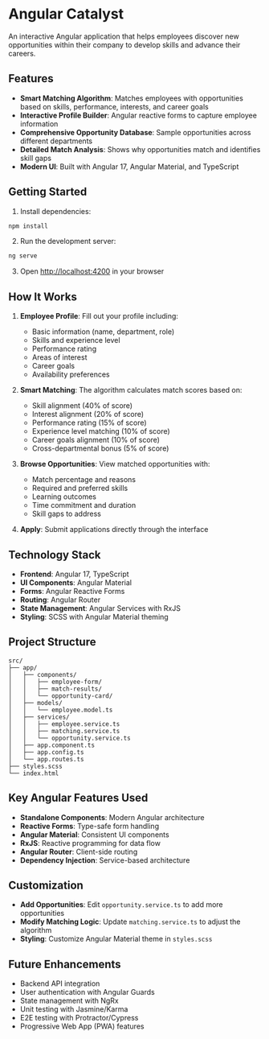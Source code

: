 # Angular Catalyst

An interactive Angular application that helps employees discover new opportunities within their company to develop skills and advance their careers.

## Features

- **Smart Matching Algorithm**: Matches employees with opportunities based on skills, performance, interests, and career goals
- **Interactive Profile Builder**: Angular reactive forms to capture employee information
- **Comprehensive Opportunity Database**: Sample opportunities across different departments
- **Detailed Match Analysis**: Shows why opportunities match and identifies skill gaps
- **Modern UI**: Built with Angular 17, Angular Material, and TypeScript

## Getting Started

1. Install dependencies:
```bash
npm install
```

2. Run the development server:
```bash
ng serve
```

3. Open [http://localhost:4200](http://localhost:4200) in your browser

## How It Works

1. **Employee Profile**: Fill out your profile including:
   - Basic information (name, department, role)
   - Skills and experience level
   - Performance rating
   - Areas of interest
   - Career goals
   - Availability preferences

2. **Smart Matching**: The algorithm calculates match scores based on:
   - Skill alignment (40% of score)
   - Interest alignment (20% of score)
   - Performance rating (15% of score)
   - Experience level matching (10% of score)
   - Career goals alignment (10% of score)
   - Cross-departmental bonus (5% of score)

3. **Browse Opportunities**: View matched opportunities with:
   - Match percentage and reasons
   - Required and preferred skills
   - Learning outcomes
   - Time commitment and duration
   - Skill gaps to address

4. **Apply**: Submit applications directly through the interface

## Technology Stack

- **Frontend**: Angular 17, TypeScript
- **UI Components**: Angular Material
- **Forms**: Angular Reactive Forms
- **Routing**: Angular Router
- **State Management**: Angular Services with RxJS
- **Styling**: SCSS with Angular Material theming

## Project Structure

```
src/
├── app/
│   ├── components/
│   │   ├── employee-form/
│   │   ├── match-results/
│   │   └── opportunity-card/
│   ├── models/
│   │   └── employee.model.ts
│   ├── services/
│   │   ├── employee.service.ts
│   │   ├── matching.service.ts
│   │   └── opportunity.service.ts
│   ├── app.component.ts
│   ├── app.config.ts
│   └── app.routes.ts
├── styles.scss
└── index.html
```

## Key Angular Features Used

- **Standalone Components**: Modern Angular architecture
- **Reactive Forms**: Type-safe form handling
- **Angular Material**: Consistent UI components
- **RxJS**: Reactive programming for data flow
- **Angular Router**: Client-side routing
- **Dependency Injection**: Service-based architecture

## Customization

- **Add Opportunities**: Edit `opportunity.service.ts` to add more opportunities
- **Modify Matching Logic**: Update `matching.service.ts` to adjust the algorithm
- **Styling**: Customize Angular Material theme in `styles.scss`

## Future Enhancements

- Backend API integration
- User authentication with Angular Guards
- State management with NgRx
- Unit testing with Jasmine/Karma
- E2E testing with Protractor/Cypress
- Progressive Web App (PWA) features
